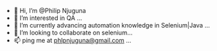 - 👋 Hi, I’m @Philip Njuguna
- 👀 I’m interested in QA ...
- 🌱 I’m currently advancing automation knowledge in Selenium|Java ...
- 💞️ I’m looking to collaborate on selenium...
- 📫 ping me at phlpnjuguna@gmail.com ...

<!---
Philip-Kenya/Philip-Kenya is a ✨ special ✨ repository because its `README.md` (this file) appears on your GitHub profile.
You can click the Preview link to take a look at your changes.
--->
